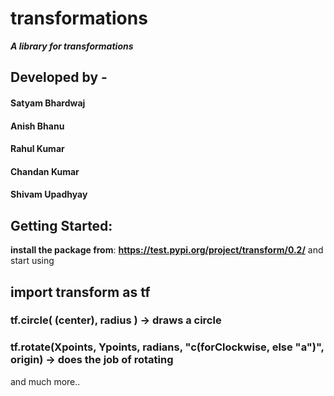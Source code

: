 # transformations
_**A library for transformations**_

## Developed by -
 #### Satyam Bhardwaj
 #### Anish Bhanu
 #### Rahul Kumar
 #### Chandan Kumar 
 #### Shivam Upadhyay

## Getting Started:
**install the package from**:
**https://test.pypi.org/project/transform/0.2/** and start using

## import transform as tf
### tf.circle( (center), radius ) -> draws a circle

### tf.rotate(Xpoints, Ypoints, radians, "c(forClockwise, else "a")", origin) -> does the job of rotating

and much more.. 
